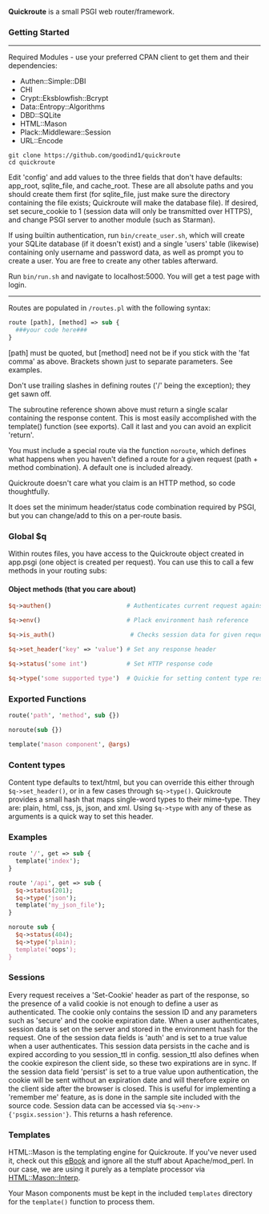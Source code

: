 **Quickroute** is a small PSGI web router/framework.

### Getting Started

---

Required Modules - use your preferred CPAN client to get them and their dependencies:

- Authen::Simple::DBI
- CHI
- Crypt::Eksblowfish::Bcrypt
- Data::Entropy::Algorithms
- DBD::SQLite
- HTML::Mason
- Plack::Middleware::Session
- URL::Encode

```
git clone https://github.com/goodind1/quickroute
cd quickroute
```

Edit 'config' and add values to the three fields that don't have defaults: app_root, sqlite_file, and cache_root. These are all absolute paths and you should create them first (for sqlite_file, just make sure the directory containing the file exists; Quickroute will make the database file). If desired, set secure_cookie to 1 (session data will only be transmitted over HTTPS), and change PSGI server to another module (such as Starman).

If using builtin authentication, run ```bin/create_user.sh```, which will create your SQLite database (if it doesn't exist) and a single 'users' table (likewise) containing only username and password data, as well as prompt you to create a user. You are free to create any other tables afterward.

Run ```bin/run.sh``` and navigate to localhost:5000. You will get a test page with login.

---

Routes are populated in ```/routes.pl``` with the following syntax:

```perl
route [path], [method] => sub {
  ###your code here###
}
```

[path] must be quoted, but [method] need not be if you stick with the 'fat comma' as above. Brackets shown just to separate parameters. See examples.

Don't use trailing slashes in defining routes ('/' being the exception); they get sawn off.

The subroutine reference shown above must return a single scalar containing the response content. This is most easily accomplished with the template() function (see exports). Call it last and you can avoid an explicit 'return'.

You must include a special route via the function ```noroute```, which defines what happens when you haven't defined a route for a given request (path + method combination). A default one is included already.

Quickroute doesn't care what you claim is an HTTP method, so code thoughtfully. 

It does set the minimum header/status code combination required by PSGI, but you can change/add to this on a per-route basis.

### Global $q
Within routes files, you have access to the Quickroute object created in app.psgi (one object is created per request). You can use this to call a few methods in your routing subs:

#### Object methods (that you care about)

```perl
$q->authen()                     # Authenticates current request against SQLite 'users' table using 'username' and 'password' POST parameters. Populates some session data on success.

$q->env()                        # Plack environment hash reference

$q->is_auth()                     # Checks session data for given request, if applicable, and returns true if 'auth' field is a true value (this field set by $q->authen())

$q->set_header('key' => 'value') # Set any response header

$q->status('some int')           # Set HTTP response code

$q->type('some supported type')  # Quickie for setting content type response header
```

### Exported Functions

```perl
route('path', 'method', sub {})

noroute(sub {})

template('mason component', @args)
```

### Content types

Content type defaults to text/html, but you can override this either through ```$q->set_header()```, or in a few cases through ```$q->type()```. Quickroute provides a small hash that maps single-word types to their mime-type. They are: plain, html, css, js, json, and xml. Using ```$q->type``` with any of these as arguments is a quick way to set this header.

### Examples

```perl
route '/', get => sub {
  template('index');
}

route '/api', get => sub {
  $q->status(201);
  $q->type('json');
  template('my_json_file');
}

noroute sub {
  $q->status(404);
  $q->type('plain);
  template('oops');
}

```

### Sessions

Every request receives a 'Set-Cookie' header as part of the response, so the presence of a valid cookie is not enough to define a user as authenticated. The cookie only contains the session ID and any parameters such as 'secure' and the cookie expiration date. When a user authenticates, session data is set on the server and stored in the environment hash for the request. One of the session data fields is 'auth' and is set to a true value when a user authenticates. This session data persists in the cache and is expired according to you session_ttl in config. session_ttl also defines when the cookie expireson the client side, so these two expirations are in sync. If the session data field 'persist' is set to a true value upon authentication, the cookie will be sent without an expiration date and will therefore expire on the client side after the browser is closed. This is useful for implementing a 'remember me' feature, as is done in the sample site included with the source code. Session data can be accessed via ```$q->env->{'psgix.session'}```. This returns a hash reference.


### Templates

HTML::Mason is the templating engine for Quickroute. If you've never used it, check out this [eBook](https://masonbook.houseabsolute.com/book/) and ignore all the stuff about Apache/mod_perl. In our case, we are using it purely as a template processor via [HTML::Mason::Interp](https://metacpan.org/pod/HTML::Mason::Interp).

Your Mason components must be kept in the included ```templates``` directory for the ```template()``` function to process them.
